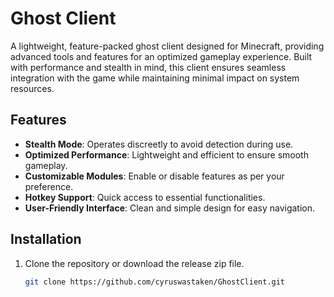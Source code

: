 # Ghost Client

A lightweight, feature-packed ghost client designed for Minecraft, providing advanced tools and features for an optimized gameplay experience. Built with performance and stealth in mind, this client ensures seamless integration with the game while maintaining minimal impact on system resources.

## Features

- **Stealth Mode**: Operates discreetly to avoid detection during use.
- **Optimized Performance**: Lightweight and efficient to ensure smooth gameplay.
- **Customizable Modules**: Enable or disable features as per your preference.
- **Hotkey Support**: Quick access to essential functionalities.
- **User-Friendly Interface**: Clean and simple design for easy navigation.

## Installation

1. Clone the repository or download the release zip file.
   ```bash
   git clone https://github.com/cyruswastaken/GhostClient.git
